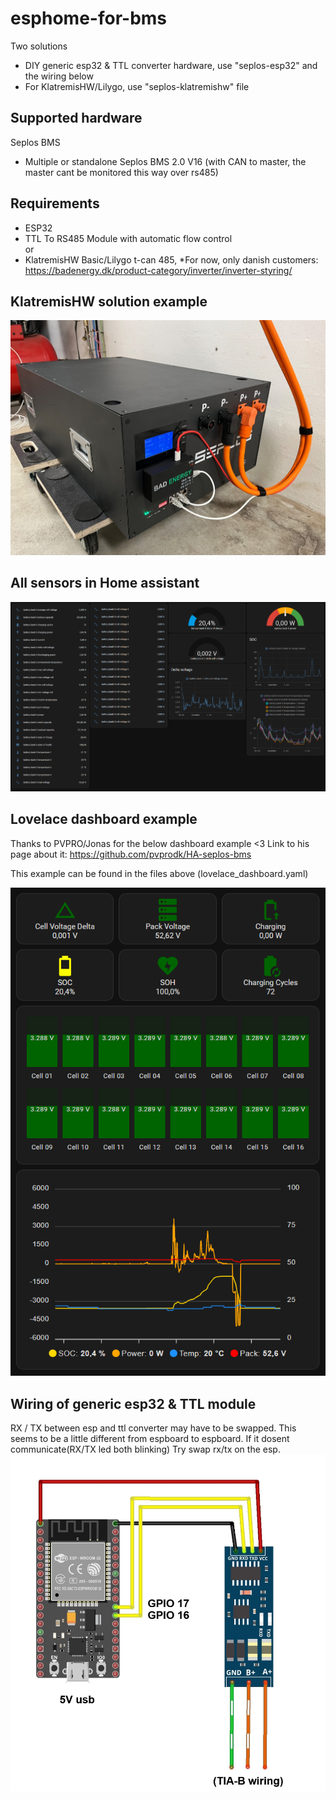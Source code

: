 # esphome-for-bms
Two solutions
* DIY generic esp32 & TTL converter hardware, use "seplos-esp32" and the wiring below
* For KlatremisHW/Lilygo, use "seplos-klatremishw" file

## Supported hardware
Seplos BMS
* Multiple or standalone Seplos BMS 2.0 V16 (with CAN to master, the master cant be monitored this way over rs485)

## Requirements
* ESP32
* TTL To RS485 Module with automatic flow control  
or  
* KlatremisHW Basic/Lilygo t-can 485, *For now, only danish customers: https://badenergy.dk/product-category/inverter/inverter-styring/

## KlatremisHW solution example
 ![image](https://github.com/klatremis/esphome-for-bms/blob/main/klatremishw.jpg)

## All sensors in Home assistant
![image](https://github.com/klatremis/esphome-for-bms/blob/main/all_sensors.png)

## Lovelace dashboard example
Thanks to PVPRO/Jonas for the below dashboard example <3 Link to his page about it: https://github.com/pvprodk/HA-seplos-bms

This example can be found in the files above (lovelace_dashboard.yaml)


![image](https://github.com/klatremis/esphome-for-bms/blob/main/lovelace_dashboard.png)

## Wiring of generic esp32 & TTL module
RX / TX between esp and ttl converter may have to be swapped. This seems to be a little different from espboard to espboard.
If it dosent communicate(RX/TX led both blinking) Try swap rx/tx on the esp.
 ![image](https://github.com/klatremis/esphome-for-bms/blob/main/wiring.jpg)
